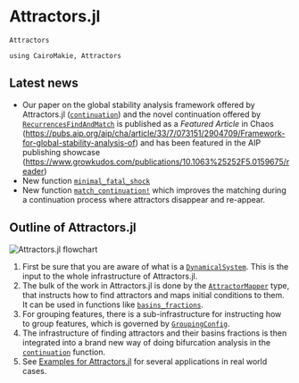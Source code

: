 # Attractors.jl

```@docs
Attractors
```

```@setup MAIN
using CairoMakie, Attractors
```

## Latest news

- Our paper on the global stability analysis framework offered by Attractors.jl ([`continuation`](@ref)) and the novel continuation offered by [`RecurrencesFindAndMatch`](@ref) is published as a _Featured Article_ in Chaos (https://pubs.aip.org/aip/cha/article/33/7/073151/2904709/Framework-for-global-stability-analysis-of) and has been featured in the AIP publishing showcase (https://www.growkudos.com/publications/10.1063%25252F5.0159675/reader)
- New function [`minimal_fatal_shock`](@ref)
- New function [`match_continuation!`](@ref) which improves the matching during a continuation process where attractors disappear and re-appear.

## Outline of Attractors.jl

![Attractors.jl flowchart](https://github.com/JuliaDynamics/JuliaDynamics/blob/master/videos/attractors/attractorsjl_overview.png?raw=true)


1. First be sure that you are aware of what is a [`DynamicalSystem`](@ref). This is the input to the whole infrastructure of Attractors.jl.
2. The bulk of the work in Attractors.jl is done by the [`AttractorMapper`](@ref) type, that instructs how to find attractors and maps initial conditions to them. It can be used in functions like [`basins_fractions`](@ref).
3. For grouping features, there is a sub-infrastructure for instructing how to group features, which is governed by [`GroupingConfig`](@ref).
4. The infrastructure of finding attractors and their basins fractions is then integrated into a brand new way of doing bifurcation analysis in the [`continuation`](@ref) function.
5. See [Examples for Attractors.jl](@ref) for several applications in real world cases.
